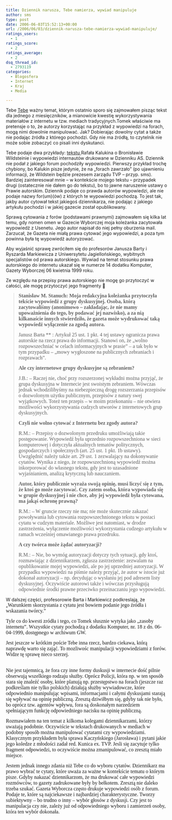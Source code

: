 ```yaml
---
title: Dziennik narusza, Tebe namierza, wywiad manipuluje
author: sms
type: post
date: 2006-06-03T15:52:13+00:00
url: /2006/06/03/dziennik-narusza-tebe-namierza-wywiad-manipuluje/
ratings_users:
  - 1
ratings_score:
  - 2
ratings_average:
  - 2
dsq_thread_id:
  - 2793119
categories:
  - Blogosfera
  - Internet
  - Kraj
  - Media

---
```

Tebe [Tebe][1] ważny temat, którym ostatnio sporo się zajmowałem pisząc tekst dla jednego z miesięczników, a mianowicie kwestię wykorzystywania materiałów z internetu w tzw. mediach tradycyjnych.<!--more-->Tomek właściwie ma pretensje o to, że autorzy korzystając na przykład z wypowiedzi na forach, mogą nimi dowolnie manipulować. Jak? Dobierając dowolny cytat a także nie podając źródła z którego pochodzi. Gdy nie ma źródłą, to czytelnik nie może sobie zobaczyć co pisali inni dyskutanci.

Tebe podaje dwa przykłady: <a target="_blank" href="http://serwisy.gazeta.pl/wyborcza/1,34474,3374253.html">tekstu </a>Rafała Kalukina o Bronisławie Wildsteinie i wypowiedzi internautów drukowane w Dzienniku AS. Dziennik nie podał z jakiego forum pochodziły wypowiedzi. Pierwszy przykład trochę chybiony, bo Kalukin pisze jedynie, że na &#8222;forach zawrzało&#8221; (po ujawnieniu informacji, że Wildstein będzie prezesem zarządu TVP &#8211; przyp. sms). Bardziej zainteresował mnie &#8211; w kontekście mojego tekstu &#8211; przypadek drugi (ostatecznie nie dałem go do tekstu), bo to jawne naruszenie ustawy o Prawie autorskim. Dziennik podaje co prawda autorów wypowiedzi, ale nie podaje nazwy for(um)(ów) z których te wypowiedzi pochodzą. To jest tak, jakby autor cytował tekst jakiegoś dziennikarza, nie podając z jakiego artykułu pochodzi i w jakiej gazecie został opublikowany.

Sprawą cytowania z forów (podstawami prawnymi) zajmowałem się kilka lat temu, gdy nomen omen w Gazecie Wyborczej moja koleżanka zacytowała wypowiedź z Usenetu. Jego autor napisał do niej pełny oburzenia mail. Zarzucał, że Gazeta nie miałą prawa cytować jego wypowiedzi, a poza tym powinna była tę wypowiedź autoryzować.
  
Aby wyjaśnić sprawę zwróciłem się do profesorów Janusza Barty i Ryszarda Markiewicza z Uniwersytetu Jagiellońskiego, wybitnych specjalistów od prawa autorskiego. Wywiad na temat stosunku prawa autorskiego do internetu ukazał się w numerze 14 dodatku Komputer, Gazety Wyborczej 06 kwietnia 1999 roku.

Ze względu na przepisy prawa autorskiego nie mogę go przytoczyć w całości, ale mogę przytoczyć jego fragmenty 🙂

> **<font size="3" face="Times New Roman CE">Stanisław M. Stanuch: Moja redakcyjna koleżanka przytoczyła tekście wypowiedź z grupy dyskusyjnej. Osoba, którą zacytowaliśmy (anonimowo &#8211; zakładając, że nie mamy upoważnienia do tego, by podawać jej nazwisko), a za nią kilkanaście innych stwierdziło, że gazeta może wydrukować taką wypowiedź wyłączenie za zgodą autora.</font>**
> 
> <font size="3" face="Times New Roman CE">Janusz Barta ** : Artykuł 25 ust. 1 pkt. 4 tej ustawy ogranicza prawa autorskie na rzecz prawa do informacji. Stanowi on, że &#8222;wolno rozpowszechniać w celach informacyjnych w prasie&#8221; &#8211; a tak było w tym przypadku &#8211; &#8222;mowy wygłoszone na publicznych zebraniach i rozprawach&#8221;.</font>
> 
> <font size="3" face="Times New Roman CE"><strong>Ale czy internetowe grupy dyskusyjne są zebraniem?</strong> </font>
> 
> <font size="3" face="Times New Roman CE">J.B.: &#8211; Raczej nie, choć przy rozszerzonej wykładni można przyjąć, że grupa dyskusyjna w Internecie jest swoistym zebraniem. Wówczas jednak wchodzilibyśmy na niebezpieczną drogę rozszerzania przepisów o dozwolonym użytku publicznym, przepisów z natury swej wyjątkowych. Toteż ten przepis &#8211; w moim przekonaniu &#8211; nie otwiera możliwości </font><font size="3" face="Times New Roman">wykorzystywania cudzych utworów z internetowych grup dyskusyjnych. </font>
> 
> <font size="3" face="Times New Roman CE"><strong>Czyli nie wolno cytować z Internetu bez zgody autora?</strong> </font>
> 
> <font size="3" face="Times New Roman CE">R.M.: &#8211; Przepisy o dozwolonym przedruku umożliwiają takie postępowanie. Wypowiedź była uprzednio rozpowszechniona w sieci komputerowej i dotyczyła aktualnych tematów politycznych, gospodarczych i społecznych (art. 25 ust. 1 pkt. 1b ustawy). Uwzględnić należy także art. 29 ust. 1 zezwalający na dokonywanie cytatów. Wynika z niego, że rozpowszechnioną wypowiedź można inkorporować do własnego tekstu, gdy jest to uzasadnione wyjaśnianiem, analizą krytyczną lub nauczaniem. </font>
> 
> <font size="3" face="Times New Roman CE"><strong>Autor, który publicznie wyraża swoją opinię, musi liczyć się z tym, że ktoś go może zacytować. Czy zatem osoba, która wypowiada się w grupie dyskusyjnej i nie chce, aby jej wypowiedź była cytowana, ma jakąś ochronę prawną?</strong> </font>
> 
> <font size="3" face="Times New Roman CE">R.M.: &#8211; W gruncie rzeczy nie ma; nie może skutecznie zakazać powoływania lub cytowania rozpowszechnionego tekstu w postaci cytatu w cudzym materiale. Możliwe jest natomiast, w drodze zastrzeżenia, wyłączenie możliwości wykorzystania cudzego artykułu w ramach wcześniej omawianego prawa przedruku. </font>
> 
> <font size="3" face="Times New Roman CE"><strong>A czy twórca może żądać autoryzacji?</strong> </font>
> 
> <font size="3" face="Times New Roman CE">R.M.: &#8211; Nie, bo wymóg autoryzacji dotyczy tych sytuacji, gdy ktoś, rozmawiając z dziennikarzem, zgłasza zastrzeżenie: zezwalam na opublikowanie mojej wypowiedzi, ale po jej uprzedniej autoryzacji. W przypadku wypowiedzi na piśmie należy przyjąć, że autor w istocie już dokonał autoryzacji &#8211; np. decydując o wysłaniu jej pod adresem listy dyskusyjnej. Oczywiście autorowi także i wówczas przysługują odpowiednie środki prawne przeciwko przeinaczaniu jego wypowiedzi. </font>

W dalszej części, profesorowie Barta i Markiewicz podkreslają, że &#8222;<font size="3" face="Times New Roman CE">Warunkiem skorzystania z cytatu jest bowiem podanie jego źródła i wskazania twórcy.&#8221;</font>

<font size="3" face="Times New Roman CE">Tyle co do kwesti zródła i tego, co Tomek słusznie wytyka jako &#8222;zasoby internetu&#8221;. Wszystkie cytaty pochodzą z dodatku Komputer, nr. 18 z dn. 06-04-1999, dostępnego w archiwum GW.</font>

<font size="3" face="Times New Roman CE">Jest jeszcze w krótkim poście Tebe inna rzecz, bardzo ciekawa, którą naprawdę warto się zająć. To mozliwośc manipulacji wypowiedziami z forów. Widze tę sprawę nieco szerzej. </font>

<font size="3" face="Times New Roman CE"><br /> Nie jest tajemnicą, że fora czy inne formy duskusji w internecie dość pilnie obserwują wszelkiego rodzaju służby. Oprócz Policji, która np. w ten sposób stara się znaleźć osoby, które planują np. przestępstwo na forach (jeszcze raz podkreślam nie tylko polskich) działają służby wywiadowcze, które odpowiednio manipulując wpisami, informacjami i całymi dyskusjami starają się wpływać na opinię publiczną. Zresztą dziwiłbym się, gdyby tak nie było, bo oprócz tzw. agentów wpływu, fora są doskonałym narzedziem spełniającym funkcję odpowiedniego nacisku na opinię publiczną.<br /> </font>

<font size="3" face="Times New Roman CE">Rozmawiałem na ten temat z kilkoma kolegami dziennikarzami, którzy uważają podobnie. Oczywiście w tekstach drukowanych w mediach w podobny sposób można manipulować cytatami czy wypowiedziami. Klasycznym przykładem była sprawa Kaczyńskiego (Jarosława) i pytani jakie jego koledze z młodości zadał red. Kunica ex. TVP. Jesli się zacytuje tylko fragment odpowiedzi, to oczywiście można zmanipulować, co zresztą miało miejsce.<br /> </font>

<font size="3" face="Times New Roman CE">Jestem jednak innego zdania niż Tebe co do wyboru cytatów. Dziennikarz ma prawo wybrać te cytaty, które uważa za ważne w kontekście tematu o którym pisze. Gdyby nakazać dziennikarzom, że ma drukować całe wypowiedzi rozmówców, to gazety zadrukowane były by bełkotem. Zresztą nie daleko trzeba szukać. Gazeta Wyborcza często drukuje wypowiedzi osób z forum. Podaje te, które są najciekawsze i najbardziej charakterystyczne. Tworzy subiektywny &#8211; bo trudno o inny &#8211; wybór głosów z dyskusji. Czy jest to manipulacja czy nie, zależy już od odpowiedniego wyboru i zamierzeń osoby, która ten wybór dokonała.</font>

 [1]: http://tebe.blox.pl/2006/05/Na-forach-zawrzalo.html
